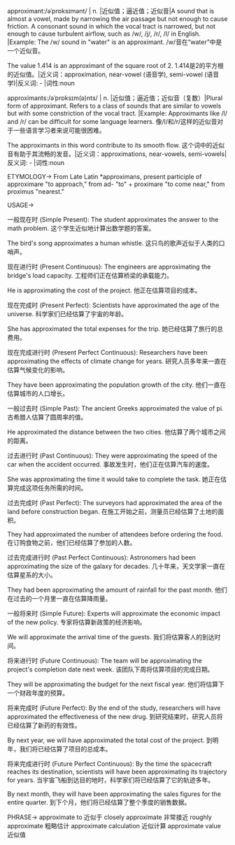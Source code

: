 approximant:/əˈprɒksɪmənt/ | n. |近似值；逼近值；近似音|A sound that is almost a vowel, made by narrowing the air passage but not enough to cause friction.  A consonant sound in which the vocal tract is narrowed, but not enough to cause turbulent airflow, such as /w/, /j/, /r/, /l/ in English. |Example: The /w/ sound in "water" is an approximant. /w/音在“water”中是一个近似音。

The value 1.414 is an approximant of the square root of 2.  1.414是2的平方根的近似值。|近义词：approximation, near-vowel (语音学), semi-vowel (语音学)|反义词: - |词性:noun


approximants:/əˈprɒksɪm(ə)nts/ | n. |近似值；逼近值；近似音（复数）|Plural form of approximant. Refers to a class of sounds that are similar to vowels but with some constriction of the vocal tract.  |Example: Approximants like /l/ and /r/ can be difficult for some language learners. 像/l/和/r/这样的近似音对于一些语言学习者来说可能很困难。

The approximants in this word contribute to its smooth flow.  这个词中的近似音有助于其流畅的发音。|近义词：approximations, near-vowels, semi-vowels|反义词: - |词性:noun


ETYMOLOGY->
From Late Latin *approximans, present participle of approximare "to approach," from ad- "to" + proximare "to come near," from proximus "nearest."


USAGE->

一般现在时 (Simple Present):
The student approximates the answer to the math problem.  这个学生近似地计算出数学题的答案。

The bird's song approximates a human whistle. 这只鸟的歌声近似于人类的口哨声。


现在进行时 (Present Continuous):
The engineers are approximating the bridge's load capacity.  工程师们正在估算桥梁的承载能力。

He is approximating the cost of the project. 他正在估算项目的成本。


现在完成时 (Present Perfect):
Scientists have approximated the age of the universe. 科学家们已经估算了宇宙的年龄。

She has approximated the total expenses for the trip. 她已经估算了旅行的总费用。


现在完成进行时 (Present Perfect Continuous):
Researchers have been approximating the effects of climate change for years.  研究人员多年来一直在估算气候变化的影响。

They have been approximating the population growth of the city. 他们一直在估算城市的人口增长。


一般过去时 (Simple Past):
The ancient Greeks approximated the value of pi. 古希腊人估算了圆周率的值。

He approximated the distance between the two cities. 他估算了两个城市之间的距离。


过去进行时 (Past Continuous):
They were approximating the speed of the car when the accident occurred. 事故发生时，他们正在估算汽车的速度。

She was approximating the time it would take to complete the task. 她正在估算完成这项任务所需的时间。


过去完成时 (Past Perfect):
The surveyors had approximated the area of the land before construction began.  在施工开始之前，测量员已经估算了土地的面积。

They had approximated the number of attendees before ordering the food. 在订购食物之前，他们已经估算了参加的人数。


过去完成进行时 (Past Perfect Continuous):
Astronomers had been approximating the size of the galaxy for decades.  几十年来，天文学家一直在估算星系的大小。

They had been approximating the amount of rainfall for the past month. 他们在过去的一个月里一直在估算降雨量。


一般将来时 (Simple Future):
Experts will approximate the economic impact of the new policy. 专家将估算新政策的经济影响。

We will approximate the arrival time of the guests. 我们将估算客人的到达时间。


将来进行时 (Future Continuous):
The team will be approximating the project's completion date next week.  该团队下周将估算项目的完成日期。

They will be approximating the budget for the next fiscal year. 他们将估算下一个财政年度的预算。


将来完成时 (Future Perfect):
By the end of the study, researchers will have approximated the effectiveness of the new drug.  到研究结束时，研究人员将已经估算了新药的有效性。

By next year, we will have approximated the total cost of the project. 到明年，我们将已经估算了项目的总成本。


将来完成进行时 (Future Perfect Continuous):
By the time the spacecraft reaches its destination, scientists will have been approximating its trajectory for years.  当宇宙飞船到达目的地时，科学家们将已经估算了它的轨迹多年。

By next month, they will have been approximating the sales figures for the entire quarter. 到下个月，他们将已经估算了整个季度的销售数据。



PHRASE->
approximate to  近似于
closely approximate  非常接近
roughly approximate  粗略估计
approximate calculation  近似计算
approximate value 近似值
